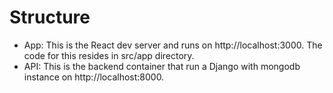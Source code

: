 


# Structure

* App: This is the React dev server and runs on http://localhost:3000. The code for this resides in src/app directory.
* API: This is the backend container that run a Django with mongodb instance on http://localhost:8000. 




